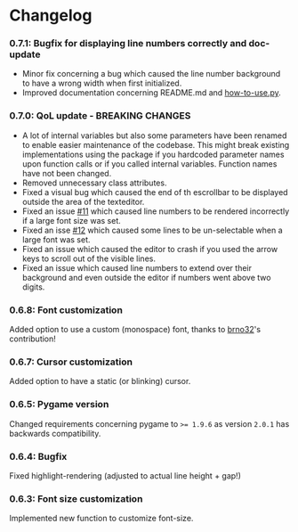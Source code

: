 # Changelog

### 0.7.1: Bugfix for displaying line numbers correctly and doc-update

- Minor fix concerning a bug which caused the line number background to have a wrong width when first initialized.
- Improved documentation concerning README.md and [how-to-use.py](https://github.com/CribberSix/pygame-texteditor/blob/master/how-to-use.py).

### 0.7.0: QoL update - BREAKING CHANGES

- A lot of internal variables but also some parameters have been renamed to enable easier maintenance of the codebase. This might break existing implementations using the package if you hardcoded parameter names upon function calls or if you called internal variables. Function names have not been changed.
- Removed unnecessary class attributes.
- Fixed a visual bug which caused the end of th escrollbar to be displayed outside the area of the texteditor.
- Fixed an issue [#11](https://github.com/CribberSix/pygame-texteditor/issues/11) which caused line numbers to be rendered incorrectly if a large font size was set.
- Fixed an isse [#12](https://github.com/CribberSix/pygame-texteditor/issues/10) which caused some lines to be un-selectable when a large font was set.
- Fixed an issue which caused the editor to crash if you used the arrow keys to scroll out of the visible lines.
- Fixed an issue which caused line numbers to extend over their background and even outside the editor if numbers went above two digits.

### 0.6.8: Font customization

Added option to use a custom (monospace) font, thanks to [brno32](https://github.com/brno32)'s contribution!

### 0.6.7: Cursor customization

Added option to have a static (or blinking) cursor.

### 0.6.5: Pygame version

Changed requirements concerning pygame to `>= 1.9.6` as version `2.0.1` has backwards compatibility.

### 0.6.4: Bugfix

Fixed highlight-rendering (adjusted to actual line height + gap!)

### 0.6.3: Font size customization

Implemented new function to customize font-size.
